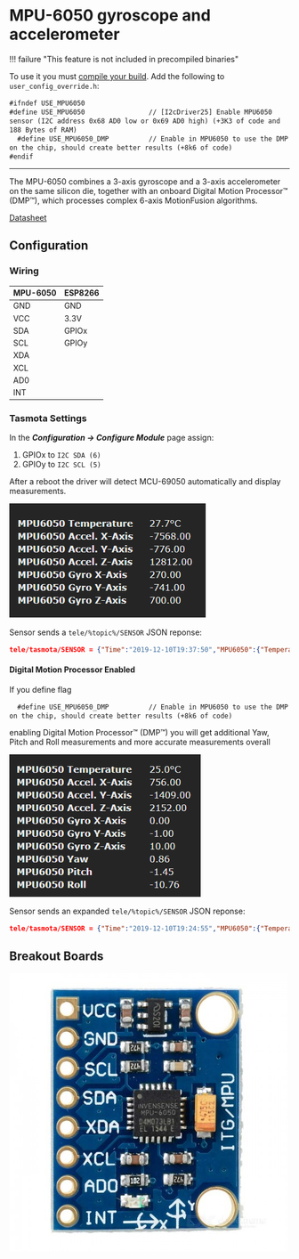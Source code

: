 # MPU-6050 gyroscope and accelerometer
!!! failure "This feature is not included in precompiled binaries"  

To use it you must [compile your build](Compile-your-build). Add the following to `user_config_override.h`:
```
#ifndef USE_MPU6050
#define USE_MPU6050                // [I2cDriver25] Enable MPU6050 sensor (I2C address 0x68 AD0 low or 0x69 AD0 high) (+3K3 of code and 188 Bytes of RAM)
  #define USE_MPU6050_DMP          // Enable in MPU6050 to use the DMP on the chip, should create better results (+8k6 of code)
#endif
```
----
The MPU-6050 combines a 3-axis gyroscope and a 3-axis accelerometer on the same silicon die, together with an onboard Digital Motion Processor™ (DMP™), which processes complex 6-axis MotionFusion algorithms.

[Datasheet](https://www.invensense.com/products/motion-tracking/6-axis/mpu-6050/)
## Configuration

### Wiring
| MPU-6050   | ESP8266 |
|---    |---|
|GND    | GND   
|VCC    | 3.3V
|SDA    | GPIOx
|SCL    | GPIOy
|XDA    |
|XCL    |
|AD0    |
|INT    |

### Tasmota Settings 
In the **_Configuration -> Configure Module_** page assign:

1. GPIOx to `I2C SDA (6)`
2. GPIOy to `I2C SCL (5)`

After a reboot the driver will detect MCU-69050 automatically and display measurements.

![MLX90614 WebUi Display](_media/peripherals/mcu-6050-webui.png)

Sensor sends a `tele/%topic%/SENSOR` JSON reponse:

```json
tele/tasmota/SENSOR = {"Time":"2019-12-10T19:37:50","MPU6050":{"Temperature":27.7,"AccelXAxis":-7568.00,"AccelYAxis":-776.00,"AccelZAxis":12812.00,"GyroXAxis":270.00,"GyroYAxis":-741.00,"GyroZAxis":700.00},"TempUnit":"C"}
```

#### Digital Motion Processor Enabled

If you define flag
```
  #define USE_MPU6050_DMP          // Enable in MPU6050 to use the DMP on the chip, should create better results (+8k6 of code)
```
enabling Digital Motion Processor™ (DMP™) you will get additional Yaw, Pitch and Roll measurements and more accurate measurements overall

![MLX90614 WebUi Display](_media/peripherals/mcu-6050-webui2.png)

Sensor sends an expanded `tele/%topic%/SENSOR` JSON reponse:

```json
tele/tasmota/SENSOR = {"Time":"2019-12-10T19:24:55","MPU6050":{"Temperature":25.0,"AccelXAxis":756.00,"AccelYAxis":-1409.00,"AccelZAxis":2152.00,"GyroXAxis":0.00,"GyroYAxis":-1.00,"GyroZAxis":10.00,"Yaw":0.86,"Pitch":-1.45,"Roll":-10.76},"TempUnit":"C"}
```

## Breakout Boards
![GY-521](_media/peripherals/MPU6050.jpg)

